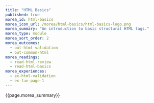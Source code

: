 ```yaml
---
title: "HTML Basics"
published: true
morea_id: html-basics
morea_icon_url: /morea/html-basics/html-basics-logo.png
morea_summary: "An introduction to basic structural HTML tags."
morea_type: module
morea_sort_order: 2
morea_outcomes:
  - out-html-validation
  - out-common-html
morea_readings:
  - read-html-review
  - read-html-basics
morea_experiences:
  - ex-html-validation
  - ex-fan-page-1
---
```


{{page.morea_summary}}

